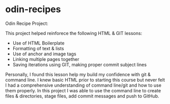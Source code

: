 # odin-recipes

Odin Recipe Project:

This project helped reinforece the following HTML & GIT lessons:

- Use of HTML Boilerplate
- Formatting of text & lists
- Use of anchor and image tags
- Linking multiple pages together
- Saving iterations using GIT, making proper commit subject lines

Personally, I found this lesson help my build my confidence with git & command line. I knew basic HTML prior to starting this course but never felt I had a comprehensive understanding of command line/git and how to use them properly. In this project I was able to use the command line to create files & directories, stage files, add commit messages and push to GitHub.
